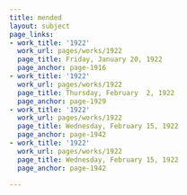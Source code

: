 ```yaml
---
title: mended
layout: subject
page_links:
- work_title: '1922'
  work_url: pages/works/1922
  page_title: Friday, January 20, 1922
  page_anchor: page-1916
- work_title: '1922'
  work_url: pages/works/1922
  page_title: Thursday, February  2, 1922
  page_anchor: page-1929
- work_title: '1922'
  work_url: pages/works/1922
  page_title: Wednesday, February 15, 1922
  page_anchor: page-1942
- work_title: '1922'
  work_url: pages/works/1922
  page_title: Wednesday, February 15, 1922
  page_anchor: page-1942

---
```

